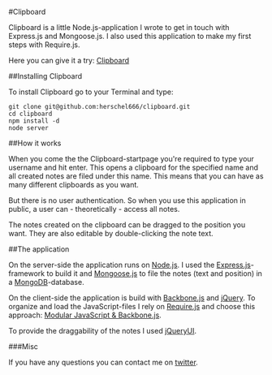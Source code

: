 #Clipboard

Clipboard is a little Node.js-application I wrote to get in touch with Express.js and Mongoose.js. I also used this application to make my first steps with Require.js.

Here you can give it a try: [Clipboard](http://clipboard.nodester.com/)

##Installing Clipboard

To install Clipboard go to your Terminal and type:

	git clone git@github.com:herschel666/clipboard.git
	cd clipboard
	npm install -d
	node server

##How it works

When you come the the Clipboard-startpage you're required to type your username and hit enter. This opens a clipboard for the specified name and all created notes are filed under this name. This means that you can have as many different clipboards as you want.

But there is no user authentication. So when you use this application in public, a user can - theoretically - access all notes.

The notes created on the clipboard can be dragged to the position you want. They are also editable by double-clicking the note text.

##The application

On the server-side the application runs on [Node.js](http://nodejs.org/). I used the [Express.js](http://expressjs.com/)-framework to build it and [Mongoose.js](http://mongoosejs.com/) to file the notes (text and position) in a [MongoDB](http://www.mongodb.org/)-database.

On the client-side the application is build with [Backbone.js](http://documentcloud.github.com/backbone/) and [jQuery](http://jquery.com/). To organize and load the JavaScript-files I rely on [Require.js](http://requirejs.org/) and choose this approach: [Modular JavaScript \& Backbone.js](https://github.com/thomasdavis/backbonetutorials/tree/gh-pages/examples/modular-backbone).

To provide the draggability of the notes I used [jQueryUI](http://jqueryui.com/).

###Misc

If you have any questions you can contact me on [twitter](http://twitter.com/Herschel_R).
